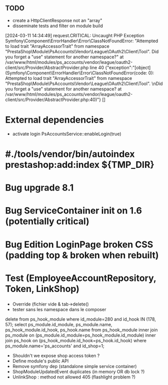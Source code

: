 ## TODO
* create a HttpClientResponse not an "array"
* disseminate tests and filter on module build

[2024-03-11 14:34:49] request.CRITICAL: Uncaught PHP Exception Symfony\Component\ErrorHandler\Error\ClassNotFoundError: 
"Attempted to load trait "ArrayAccessorTrait" from namespace "PrestaShop\Module\PsAccounts\Vendor\League\OAuth2\Client\Tool". 
Did you forget a "use" statement for another namespace?" at 
/var/www/html/modules/ps_accounts/vendor/league/oauth2-client/src/Provider/AbstractProvider.php line 40 
{"exception":"[object] (Symfony\\Component\\ErrorHandler\\Error\\ClassNotFoundError(code: 0): 
Attempted to load trait \"ArrayAccessorTrait\" from namespace \"PrestaShop\\Module\\PsAccounts\\Vendor\\League\\OAuth2\\Client\\Tool\".
\nDid you forget a \"use\" statement for another namespace? at 
/var/www/html/modules/ps_accounts/vendor/league/oauth2-client/src/Provider/AbstractProvider.php:40)"} []

# External dependencies
  * activate login PsAccountsService::enableLogin(true)

# #./tools/vendor/bin/autoindex prestashop:add:index ${TMP_DIR}
# Bug upgrade 8.1
# Bug ServiceContainer init on 1.6 (potentially critical)
# Bug Edition LoginPage broken CSS (padding top & broken when rebuilt)
# Test (EmployeeAccountRepository, Token, LinkShop)

### 
* Override (fichier vide & tab->delete()
* tester sans les namespace dans le composer

delete from ps_hook_module where id_module=280 and id_hook IN (178, 57);
select ps_module.id_module, ps_module.name, ps_hook_module.id_hook, ps_hook.name
from ps_hook_module
inner join ps_module on (ps_module.id_module=ps_hook_module.id_module)
inner join ps_hook on (ps_hook_module.id_hook=ps_hook.id_hook)
where ps_module.name='ps_accounts' and id_shop=1;

* Shouldn't we expose shop access token ?
* Define module's public API
* Remove symfony dep (standalone simple service container)
* ShopModuleUpdatedEvent duplicates (in memory OR db lock ?)
* UnlinkShop : method not allowed 405 (flashlight problem ?)
